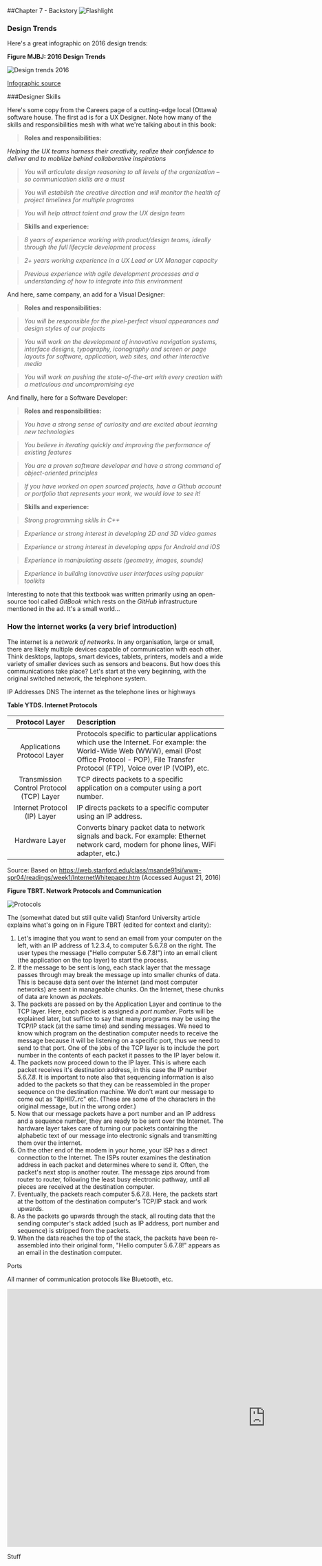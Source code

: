 ##Chapter 7 - Backstory ![Flashlight](https://raw.githubusercontent.com/robertriordan/2400/master/Images/icons/32/time_mach_1.png)


### Design Trends 

Here's a great infographic on 2016 design trends:

**Figure MJBJ: 2016 Design Trends**

![Design trends 2016](https://raw.githubusercontent.com/robertriordan/2400/master/Images/CC_Design_Trends_2016.jpg)

<a class="underlined-link" href="http://www.dailyinfographic.com/2016-design-trends?utm_source=feedburner&utm_medium=email&utm_campaign=Feed%3A+DailyInfographic+%28Daily+Infographic%29" target="_blank">Infographic source</a>

###Designer Skills

Here's some copy from the Careers page of a cutting-edge local (Ottawa) software house. The first ad is for a UX Designer. Note how many of the skills and responsibilities mesh with what we're talking about in this book:

>**Roles and responsibilities:**
>
*Helping the UX teams harness their creativity, realize their confidence to deliver and to mobilize behind collaborative inspirations*

>*You will articulate design reasoning to all levels of the organization – so communication skills are a must*

>*You will establish the creative direction and will monitor the health of project timelines for multiple programs*

>*You will help attract talent and grow the UX design team*

>**Skills and experience:**

>*8 years of experience working with product/design teams, ideally through the full lifecycle development process*

>*2+ years working experience in a UX Lead or UX Manager capacity*

>*Previous experience with agile development processes and a understanding of how to integrate into this environment*

And here, same company, an add for a Visual Designer:

>**Roles and responsibilities:**

>*You will be responsible for the pixel-perfect visual appearances and design styles of our projects*

>*You will work on the development of innovative navigation systems, interface designs, typography, iconography and screen or page layouts for software, application, web sites, and other interactive media*

>*You will work on pushing the state-of-the-art with every creation with a meticulous and uncompromising eye*

And finally, here for a Software Developer:

>**Roles and responsibilities:**

>*You have a strong sense of curiosity and are excited about learning new technologies*

>*You believe in iterating quickly and improving the performance of existing features*

>*You are a proven software developer and have a strong command of object-oriented principles*

>*If you have worked on open sourced projects, have a Github account or portfolio that represents your work, we would love to see it!*

>**Skills and experience:**

>*Strong programming skills in C++*

>*Experience or strong interest in developing 2D and 3D video games*

>*Experience or strong interest in developing apps for Android and iOS*

>*Experience in manipulating assets (geometry, images, sounds)*

>*Experience in building innovative user interfaces using popular toolkits*

Interesting to note that this textbook was written primarily using an open-source tool called *GitBook* which rests on the *GitHub* infrastructure mentioned in the ad. It's a small world...  

### How the internet works (a very brief introduction)

The internet is a *network of networks*. In any organisation, large or small, there are likely multiple devices capable of communication with each other. Think desktops, laptops, smart devices, tablets, printers, models and a wide variety of smaller devices such as sensors and beacons. But how does this communications take place? Let's start at the very beginning, with the original switched network, the telephone system.  

IP Addresses
DNS
The internet as the telephone lines or highways

**Table YTDS. Internet Protocols**

| Protocol Layer | Description |
| :-: | :- |
| Applications Protocol Layer | Protocols specific to particular applications which use the Internet. For example: the World-Wide Web (WWW), email (Post Office Protocol - POP), File Transfer Protocol (FTP), Voice over IP (VOIP), etc.|
| Transmission Control Protocol (TCP) Layer | TCP directs packets to a specific application on a computer using a port number. |
| Internet Protocol (IP) Layer | IP directs packets to a specific computer using an IP address. |
| Hardware Layer | Converts binary packet data to network signals and back. For example: Ethernet network card, modem for phone lines, WiFi adapter, etc.)

Source: Based on https://web.stanford.edu/class/msande91si/www-spr04/readings/week1/InternetWhitepaper.htm (Accessed August 21, 2016)

**Figure TBRT. Network Protocols and Communication**

![Protocols](https://raw.githubusercontent.com/robertriordan/2400/master/Images/protocols.png)

The (somewhat dated but still quite valid) Stanford University article explains what's going on in Figure TBRT (edited for context and clarity):

1. Let's imagine that you want to send an email from your computer on the left, with an IP address of 1.2.3.4, to computer 5.6.7.8 on the right. The user types the message ("Hello computer 5.6.7.8!") into an email client (the application on the top layer) to start the process.  
2. If the message to be sent is long, each stack layer that the message passes through may break the message up into smaller chunks of data. This is because data sent over the Internet (and most computer networks) are sent in manageable chunks. On the Internet, these chunks of data are known as *packets*.
3. The packets are passed on by the Application Layer and continue to the TCP layer. Here, each packet is assigned a *port number*. Ports will be explained later, but suffice to say that many programs may be using the TCP/IP stack (at the same time) and sending messages. We need to know which program on the destination computer needs to receive the message because it will be listening on a specific port, thus we need to send to that port. One of the jobs of the TCP layer is to include the port number in the contents of each packet it passes to the IP layer below it. 
4. The packets now proceed down to the IP layer. This is where each packet receives it's destination address, in this case the IP number *5.6.7.8.* It is important to note also that sequencing information is also added to the packets so that they can be reassembled in the proper sequence on the destination machine. We don't want our message to come out as "8pHll7..rc" etc. (These are some of the characters in the original message, but in the wrong order.) 
5. Now that our message packets have a port number and an IP address and a sequence number, they are ready to be sent over the Internet. The hardware layer takes care of turning our packets containing the alphabetic text of our message into electronic signals and transmitting them over the internet.
6. On the other end of the modem in your home, your ISP has a direct connection to the Internet. The ISPs router examines the destination address in each packet and determines where to send it. Often, the packet's next stop is another router. The message zips around from router to router, following the least busy electronic pathway, until all pieces are received at the destination computer. 
7. Eventually, the packets reach computer 5.6.7.8. Here, the packets start at the bottom of the destination computer's TCP/IP stack and work upwards.
8. As the packets go upwards through the stack, all routing data that the sending computer's stack added (such as IP address, port number and sequence) is stripped from the packets.
9. When the data reaches the top of the stack, the packets have been re-assembled into their original form, "Hello computer 5.6.7.8!" appears as an email in the destination computer. 


Ports

All manner of communication protocols like Bluetooth, etc. 

<iframe width="1200" height="600" src="http://www.itu.int/net4/ITU-D/idi/2015/#idi2015map-tab" frameborder="0" allowfullscreen></iframe>
















Stuff